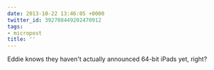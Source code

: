 ```yaml
---
date: 2013-10-22 13:46:05 +0000
twitter_id: 392708449202470912
tags:
- micropost
title: ''
---
```


Eddie knows they haven't actually announced 64-bit iPads yet, right?
